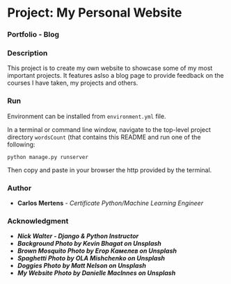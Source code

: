 # Project: My Personal Website

### Portfolio - Blog

### Description

This project is to create my own website to showcase some of my most important projects. It features aslso a blog page to provide feedback on the courses I have taken, my projects and others.

### Run

Environment can be installed from `environment.yml` file.

In a terminal or command line window, navigate to the top-level project directory `wordsCount` (that contains this README and run one of the following:

```
python manage.py runserver
```

Then copy and paste in your browser the http provided by the terminal.

### Author

- **Carlos Mertens** - _Certificate Python/Machine Learning Engineer_

### Acknowledgment

- _**Nick Walter - Django & Python Instructor**_
- _**Background Photo by Kevin Bhagat on Unsplash**_
- _**Brown Mosquito Photo by Егор Камелев on Unsplash**_
- _**Spaghetti Photo by OLA Mishchenko on Unsplash**_
- _**Doggies Photo by Matt Nelson on Unsplash**_
- _**My Website Photo by Danielle MacInnes on Unsplash**_

